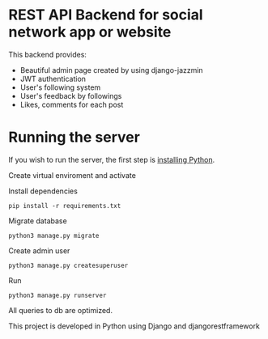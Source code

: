 # REST API Backend for social network app or website

This backend provides:
  - Beautiful admin page created by using django-jazzmin
  - JWT authentication
  - User's following system
  - User's feedback by followings
  - Likes, comments for each post

  
# Running the server
If you wish to run the server, the first step is [installing Python](https://www.python.org/downloads/).

Create virtual enviroment and activate

Install dependencies
```
pip install -r requirements.txt
```


Migrate database
```
python3 manage.py migrate
```

Create admin user
```
python3 manage.py createsuperuser
```

Run
```
python3 manage.py runserver
```

All queries to db are optimized.

This project is developed in Python using Django and djangorestframework
